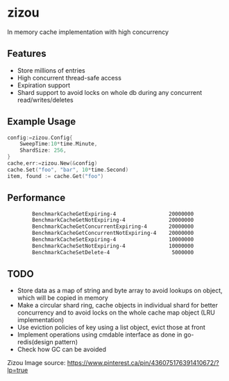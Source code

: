 # zizou
In memory cache implementation with high concurrency




## Features

* Store millions of entries
* High concurrent thread-safe access
* Expiration support
* Shard support to avoid locks on whole db during any concurrent read/writes/deletes

## Example Usage

```go
config:=zizou.Config{
	SweepTime:10*time.Minute,
	ShardSize: 256,
}
cache,err:=zizou.New(&config)
cache.Set("foo", "bar", 10*time.Second)
item, found := cache.Get("foo")
```



## Performance

```bash
		BenchmarkCacheGetExpiring-4                	20000000	        70.0 ns/op
		BenchmarkCacheGetNotExpiring-4             	20000000	       119 ns/op
		BenchmarkCacheGetConcurrentExpiring-4      	20000000	        59.3 ns/op
		BenchmarkCacheGetConcurrentNotExpiring-4   	20000000	        91.3 ns/op
		BenchmarkCacheSetExpiring-4                	10000000	       172 ns/op
		BenchmarkCacheSetNotExpiring-4             	10000000	       134 ns/op
		BenchmarkCacheSetDelete-4                  	 5000000	       343 ns/op
```


## TODO

- Store data as a map of string and byte array to avoid lookups on object, which will be copied in memory
- Make a circular shard ring, cache objects in individual shard for better concurrency and to avoid locks on the whole cache map object (LRU implementation)
- Use eviction policies of key using a list object, evict those at front
- Implement operations using cmdable interface as done in go-redis(design pattern)
- Check how GC can be avoided 

Zizou Image source: https://www.pinterest.ca/pin/436075176391410672/?lp=true
